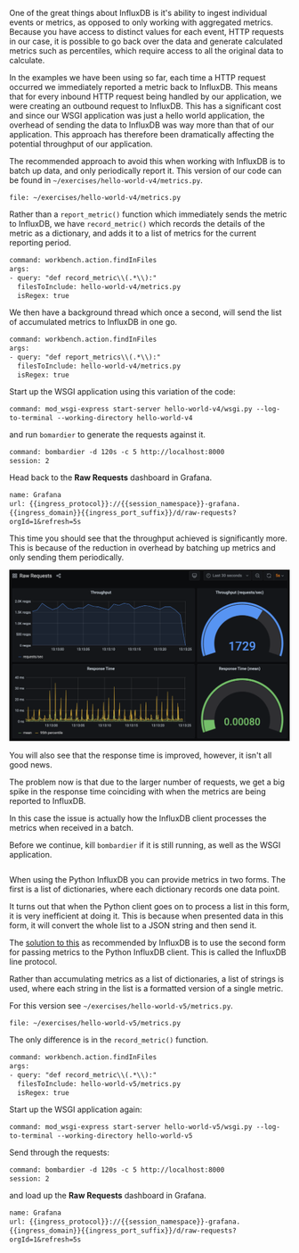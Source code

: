 One of the great things about InfluxDB is it's ability to ingest individual events or metrics, as opposed to only working with aggregated metrics. Because you have access to distinct values for each event, HTTP requests in our case, it is possible to go back over the data and generate calculated metrics such as percentiles, which require access to all the original data to calculate.

In the examples we have been using so far, each time a HTTP request occurred we immediately reported a metric back to InfluxDB. This means that for every inbound HTTP request being handled by our application, we were creating an outbound request to InfluxDB. This has a significant cost and since our WSGI application was just a hello world application, the overhead of sending the data to InfluxDB was way more than that of our application. This approach has therefore been dramatically affecting the potential throughput of our application.

The recommended approach to avoid this when working with InfluxDB is to batch up data, and only periodically report it. This version of our code can be found in `~/exercises/hello-world-v4/metrics.py`.

```editor:open-file
file: ~/exercises/hello-world-v4/metrics.py
```

Rather than a `report_metric()` function which immediately sends the metric to InfluxDB, we have `record_metric()` which records the details of the metric as a dictionary, and adds it to a list of metrics for the current reporting period.

```editor:execute-command
command: workbench.action.findInFiles
args:
- query: "def record_metric\\(.*\\):"
  filesToInclude: hello-world-v4/metrics.py
  isRegex: true
```

We then have a background thread which once a second, will send the list of accumulated metrics to InfluxDB in one go.

```editor:execute-command
command: workbench.action.findInFiles
args:
- query: "def report_metrics\\(.*\\):"
  filesToInclude: hello-world-v4/metrics.py
  isRegex: true
```

Start up the WSGI application using this variation of the code:

```terminal:execute
command: mod_wsgi-express start-server hello-world-v4/wsgi.py --log-to-terminal --working-directory hello-world-v4
```

and run `bomardier` to generate the requests against it.

```terminal:execute
command: bombardier -d 120s -c 5 http://localhost:8000
session: 2
```

Head back to the **Raw Requests** dashboard in Grafana.

```dashboard:reload-dashboard
name: Grafana
url: {{ingress_protocol}}://{{session_namespace}}-grafana.{{ingress_domain}}{{ingress_port_suffix}}/d/raw-requests?orgId=1&refresh=5s
```

This time you should see that the throughput achieved is significantly more. This is because of the reduction in overhead by batching up metrics and only sending them periodically.

![](hello-world-v4-raw-requests.png)

You will also see that the response time is improved, however, it isn't all good news.

The problem now is that due to the larger number of requests, we get a big spike in the response time coinciding with when the metrics are being reported to InfluxDB.

In this case the issue is actually how the InfluxDB client processes the metrics when received in a batch.

Before we continue, kill `bombardier` if it is still running, as well as the WSGI application.

```terminal:interrupt-all
```

When using the Python InfluxDB you can provide metrics in two forms. The first is a list of dictionaries, where each dictionary records one data point.

It turns out that when the Python client goes on to process a list in this form, it is very inefficient at doing it. This is because when presented data in this form, it will convert the whole list to a JSON string and then send it.

The [solution to this](https://www.influxdata.com/blog/writing-data-to-influxdb-with-python/) as recommended by InfluxDB is to use the second form for passing metrics to the Python InfluxDB client. This is called the InfluxDB line protocol.

Rather than accumulating metrics as a list of dictionaries, a list of strings is used, where each string in the list is a formatted version of a single metric.

For this version see `~/exercises/hello-world-v5/metrics.py`.

```editor:open-file
file: ~/exercises/hello-world-v5/metrics.py
```

The only difference is in the `record_metric()` function.

```editor:execute-command
command: workbench.action.findInFiles
args:
- query: "def record_metric\\(.*\\):"
  filesToInclude: hello-world-v5/metrics.py
  isRegex: true
```

Start up the WSGI application again:

```terminal:execute
command: mod_wsgi-express start-server hello-world-v5/wsgi.py --log-to-terminal --working-directory hello-world-v5
```

Send through the requests:

```terminal:execute
command: bombardier -d 120s -c 5 http://localhost:8000
session: 2
```

and load up the **Raw Requests** dashboard in Grafana.

```dashboard:reload-dashboard
name: Grafana
url: {{ingress_protocol}}://{{session_namespace}}-grafana.{{ingress_domain}}{{ingress_port_suffix}}/d/raw-requests?orgId=1&refresh=5s
```

```terminal:interrupt-all
```
